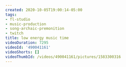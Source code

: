 ```yaml
---
created: 2020-10-05T19:00:14-05:00
tags:
- fl-studio
- music-production
- song-archaic-premonition
- twitch
title: low energy music time
videoDuration: 7295
videoId: '490041161'
videoShorts: []
videoThumbId: /videos/490041161/pictures/1583300316
---
```

